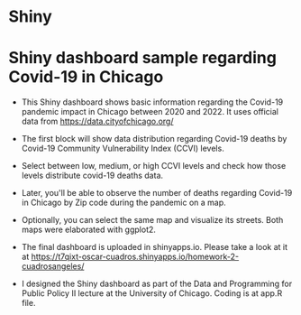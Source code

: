 # Shiny
# Shiny dashboard sample regarding Covid-19 in Chicago

+ This Shiny dashboard shows basic information regarding the Covid-19 pandemic impact in Chicago between 2020 and 2022. It uses official data from https://data.cityofchicago.org/ 
+ The first block will show data distribution regarding Covid-19 deaths by Covid-19 Community Vulnerability Index (CCVI) levels.
+ Select between low, medium, or high CCVI levels and check how those levels distribute covid-19 deaths data.
+ Later, you'll be able to observe the number of deaths regarding Covid-19 in Chicago by Zip code during the pandemic on a map. 
+ Optionally, you can select the same map and visualize its streets. Both maps were elaborated with ggplot2.
+ The final dashboard is uploaded in shinyapps.io. Please take a look at it at https://t7qixt-oscar-cuadros.shinyapps.io/homework-2-cuadrosangeles/

+ I designed the Shiny dashboard as part of the Data and Programming for Public Policy II lecture at the University of Chicago. Coding is at app.R file.

